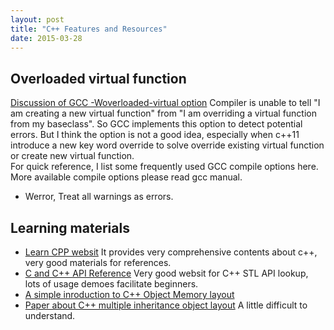 ```yaml
---
layout: post
title: "C++ Features and Resources"
date: 2015-03-28
---
```


## Overloaded virtual function
[Discussion of GCC -Woverloaded-virtual option](https://gcc.gnu.org/ml/gcc/1999-02n/msg00180.html)  Compiler is unable to tell 
"I am creating a new virtual function" from "I am overriding a virtual function from my baseclass". So GCC implements this option 
to detect potential errors. But I think the option is not a good idea, especially when c++11 introduce a new key word override to solve
override existing virtual function or create new virtual function.  
For quick reference, I list some frequently used GCC compile options here. More available compile options please read gcc manual. 

- Werror, Treat all warnings as errors.

## Learning materials
- [Learn CPP websit](http://www.learncpp.com/) It provides very comprehensive contents about c++, very good materials for references.
- [C and C++ API Reference](http://www.cplusplus.com/) Very good websit for C++ STL API lookup, lots of usage demoes facilitate beginners.
- [A simple inroduction to C++ Object Memory layout](http://lifegoo.pluskid.org/upload/doc/object_models/C++%20Object%20Model.pdf)
- [Paper about C++ multiple inheritance object layout](http://lifegoo.pluskid.org/upload/doc/object_models/C++%20Object%20Model.pdf) 
A little difficult to understand.

